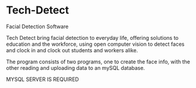 # Tech-Detect
Facial Detection Software


Tech Detect bring facial detection to everyday life, offering solutions to education and the workforce, 
using open computer vision to detect faces and clock in and clock out students and workers alike.


The program consists of two programs, one to create the face info, with the other reading and uploading data to an mySQL database.


MYSQL SERVER IS REQUIRED
